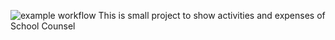 ![example workflow](https://github.com/github/docs/actions/workflows/pages-build-deployment/badge.svg)
This is small project to show activities and expenses of School Counsel
